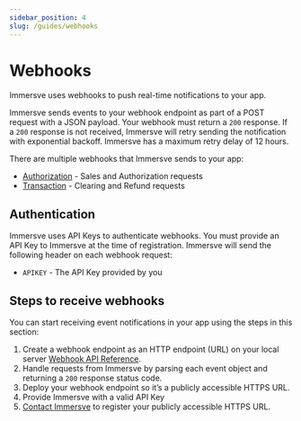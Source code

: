 ```yaml
---
sidebar_position: 4
slug: /guides/webhooks
---
```


# Webhooks

Immersve uses webhooks to push real-time notifications to your app.

Immersve sends events to your webhook endpoint as part of a POST request with a JSON payload. Your webhook must return
a `200` response. If a `200` response is not received, Immersve will retry sending the notification with exponential
backoff. Immersve has a maximum retry delay of 12 hours.

There are multiple webhooks that Immersve sends to your app:

- [Authorization](/api-reference/authorization) - Sales and Authorization requests
- [Transaction](/api-reference/transaction) - Clearing and Refund requests

## Authentication

Immersve uses API Keys to authenticate webhooks. You must provide an API Key to Immersve at the time of registration.
Immersve will send the following header
on each webhook request:

- `APIKEY` - The API Key provided by you

## Steps to receive webhooks

You can start receiving event notifications in your app using the steps in this section:

1. Create a webhook endpoint as an HTTP endpoint (URL) on your local
   server [Webhook API Reference](/api-reference/webhooks).
2. Handle requests from Immersve by parsing each event object and returning a `200` response status code.
3. Deploy your webhook endpoint so it’s a publicly accessible HTTPS URL.
4. Provide Immersve with a valid API Key
5. [Contact Immersve](mailto:info@immersve.com) to register your publicly accessible HTTPS URL.
